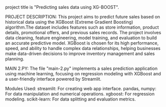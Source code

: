 project title is "Predicting sales data using XG-BOOST".

PROJECT DESCRIPTION:
This project aims to predict future sales based on historical data using the XGBoost (Extreme Gradient Boosting) algorithm.The dataset includes features such as store information, product details, promotional offers, and previous sales records. 
The project involves data cleaning, feature engineering, model training, and evaluation to build an accurate predictive model. XGBoost is chosen for its high performance, speed, and ability to handle complex data relationships, helping businesses make data-driven decisions to improve inventory management and sales planning.

MAIN 2.PY:
The file "main-2.py" implements a sales prediction application using machine learning, focusing on regression modeling with XGBoost and a user-friendly interface powered by Streamlit.​

Modules Used:
streamlit: For creating web app interface.​
pandas, numpy: For data manipulation and numerical operations.​
xgboost: For regression modeling.​
scikit-learn: For data splitting and evaluation metrics.

